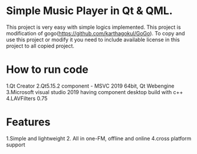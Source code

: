 # Simple Music Player in Qt & QML.
This project is very easy with simple logics implemented.
This project is modification of gogo(https://github.com/karthagokul/GoGo). To copy and use this project or modify it you need to include available license in this  project to all copied project.

# How to run code
1.Qt Creator 
2.Qt5.15.2 component - MSVC 2019 64bit, Qt Webengine
3.Microsoft visual studio 2019 having component desktop build with c++ 
4.LAVFilters 0.75

# Features 
1.Simple and lightweight
2. All in one-FM, offline and online
4.cross platform support
